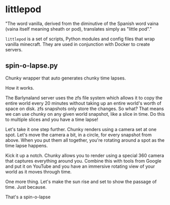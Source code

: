 # littlepod

"The word vanilla, derived from the diminutive of the Spanish word vaina (vaina itself meaning sheath or pod), translates simply as "little pod"."

`littlepod` is a set of scripts, Python modules and config files that wrap vanilla minecraft. They are used in conjunction with Docker to create servers.

## spin-o-lapse.py

Chunky wrapper that auto generates chunky time lapses.

How it works.

The Barlynaland server uses the zfs file system which allows it to copy the entire world every 20 minutes without taking up an entire world's worth of space on disk. zfs snapshots only store the changes. So what? That means we can use chunky on any given world snapshot, like a slice in time. Do this to multiple slices and you have a time lapse!

Let's take it one step further. Chunky renders using a camera set at one spot. Let's move the camera a bit, in a circle, for every snapshot from above. When you put them all together, you're rotating around a spot as the time lapse happens.

Kick it up a notch. Chunky allows you to render using a special 360 camera that captures everything around you. Combine this with tools from Google and put it on YouTube and you have an immersive rotating view of your world as it moves through time.

One more thing. Let's make the sun rise and set to show the passage of time. Just because.

That's a spin-o-lapse
